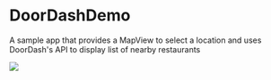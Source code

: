 # DoorDashDemo

A sample app that provides a MapView to select a location and uses DoorDash's API to display list of nearby restaurants


![](DemoFlow.gif)
